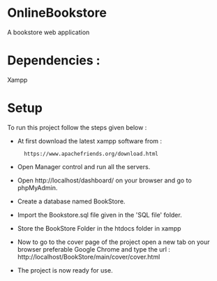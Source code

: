 # OnlineBookstore
A bookstore web application 

# Dependencies :
  Xampp

# Setup

To run this project follow the steps given below :


*  At first download the latest xampp software from :

		 https://www.apachefriends.org/download.html 

* Open Manager control and run all the servers.

* Open http://localhost/dashboard/ on your browser and go to phpMyAdmin.

* Create a database named BookStore.

* Import the Bookstore.sql file given in the 'SQL file' folder.

* Store the BookStore Folder in the htdocs folder in xampp 

* Now to go to the cover page of the project open a new tab on your browser preferable Google Chrome and type the url :
		http://localhost/BookStore/main/cover/cover.html 


* The project is now ready for use.
